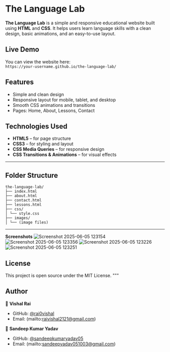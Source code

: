 # The Language Lab

**The Language Lab** is a simple and responsive educational website built using **HTML** and **CSS**. It helps users learn language skills with a clean design, basic animations, and an easy-to-use layout.

## Live Demo

You can view the website here:  
`https://your-username.github.io/the-language-lab/`  


## Features

- Simple and clean design  
- Responsive layout for mobile, tablet, and desktop  
- Smooth CSS animations and transitions  
- Pages: Home, About, Lessons, Contact
  
## Technologies Used

- **HTML5** – for page structure  
- **CSS3** – for styling and layout  
- **CSS Media Queries** – for responsive design  
- **CSS Transitions & Animations** – for visual effects 
---
## Folder Structure

```
the-language-lab/
├── index.html
├── about.html
├── contact.html
├── lessons.html
├── css/
│ └── style.css
├── images/
│ └── (image files)

```
---

**Screenshots**
![Screenshot 2025-06-05 123154](https://github.com/user-attachments/assets/427e084d-7f2b-4fd8-9937-52263b23fd37)
![Screenshot 2025-06-05 123356](https://github.com/user-attachments/assets/76274615-ff82-4d25-9927-9ef8594e1abd)
![Screenshot 2025-06-05 123226](https://github.com/user-attachments/assets/c6985aa7-a053-4bcd-9b3a-28c720799370)
![Screenshot 2025-06-05 123251](https://github.com/user-attachments/assets/47230fec-6ca2-4190-ac5a-b46851ac6798)






## License

This project is open source under the MIT License.
"""
## Author

👤 **Vishal Rai**

- GitHub: [@rai0vishal](https://github.com/rai0vishal)  
- Email: (mailto:raivishal2121@gmail.com)
  
👤 **Sandeep Kumar Yadav**

- GitHub: [@sandeepkumaryadav05](https://github.com/sandeepkumaryadav05)
- Email: (mailto:sandeepyadav051003@gmail.com)


  



